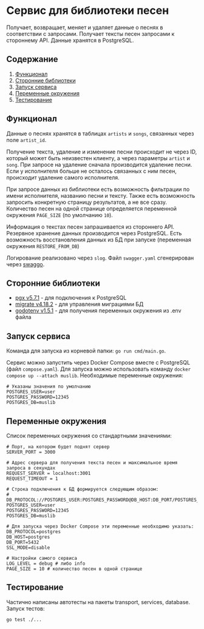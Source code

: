 # Сервис для библиотеки песен
Получает, возвращает, меняет и удаляет данные о песнях в соответствии с запросами. Получает тексты песен запросами к стороннему API. Данные хранятся в PostgreSQL.

## Содержание
1. [Функционал](#функционал)
2. [Сторонние библиотеки](#сторонние-библиотеки)
3. [Запуск сервиса](#запуск-сервиса)
4. [Переменные окружения](#переменные-окружения)
5. [Тестирование](#тестирование)


## Функционал

Данные о песнях хранятся в таблицах `artists` и `songs`, связанных через поле `artist_id`. 

Получение текста, удаление и изменение песни происходит не через ID, который может быть неизвестен клиенту, а через параметры `artist` и `song`. При запросе на удаление сначала производится удаление песни. Если у исполнителя больше не осталось связанных с ним песен, происходит удаление самого исполнителя.

При запросе данных из библиотеки есть возможность фильтрации по имени исполнителя, названию песни и тексту. Также есть возможность запросить конкретную страницу результатов, а не все сразу. Количество песен на одной странице определяется переменной окружения `PAGE_SIZE` (по умолчанию `10`).

Информация о текстах песен запрашивается из стороннего API. Резервное хранение данных производится через PostgreSQL. Есть возможность восстановления данных из БД при запуске (переменная окружения `RESTORE_FROM_DB`)

Логирование реализовано через `slog`. Файл `swagger.yaml` сгенерирован через [swaggo](https://github.com/swaggo/swag).

## Сторонние библиотеки
- [pgx v5.7.1](https://github.com/jackc/pgx/v5) - для подключения к PostgreSQL
- [migrate v4.18.2](https://github.com/golang-migrate/migrate/) - для управления миграциями БД
- [godotenv v1.5.1](https://github.com/joho/godotenv) -  для получения переменных окружения из .env файла

## Запуск сервиса

Команда для запуска из корневой папки: `go run cmd/main.go`.

Сервис можно запустить через Docker Compose вместе с PostgreSQL (файл `compose.yaml`). Для запуска можно использовать команду `docker compose up --attach muslib`. Необходимые переменные окружения:

```
# Указаны значения по умолчанию
POSTGRES_USER=user
POSTGRES_PASSWORD=12345
POSTGRES_DB=muslib
```

## Переменные окружения
Список переменных окружения со стандартными значениями:

```
# Порт, на котором будет поднят сервер
SERVER_PORT = 3000

# Адрес сервера для получения текста песен и максимальное время запроса в секундах 
REQUEST_SERVER = localhost:3001
REQUEST_TIMEOUT = 1

# Строка подключения к БД формируется следующим образом:
# DB_PROTOCOL://POSTGRES_USER:POSTGRES_PASSWORD@DB_HOST:DB_PORT/POSTGRES_DB
POSTGRES_USER=user
POSTGRES_PASSWORD=12345
POSTGRES_DB=muslib

# Для запуска через Docker Compose эти переменные необходимо указать:
DB_PROTOCOL=postgres
DB_HOST=postgres
DB_PORT=5432 
SSL_MODE=disable

# Настройки самого сервиса
LOG_LEVEL = debug # либо info
PAGE_SIZE = 10 # количество песен в одной странице
```

## Тестирование

Частично написаны автотесты на пакеты transport, services, database. Запуск тестов:

```
go test ./...
```
